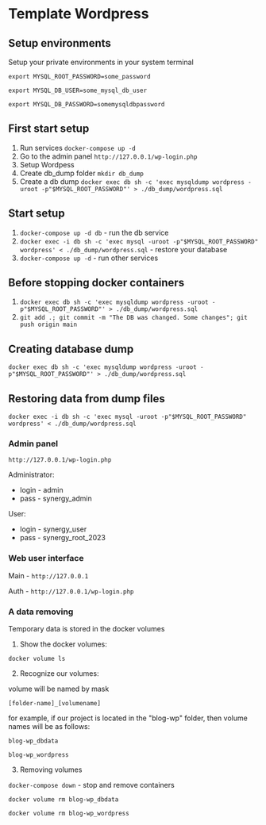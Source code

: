 # Template Wordpress

## Setup environments
Setup your private environments in your system terminal

`export MYSQL_ROOT_PASSWORD=some_password`

`export MYSQL_DB_USER=some_mysql_db_user`

`export MYSQL_DB_PASSWORD=somemysqldbpassword`

## First start setup
1. Run services `docker-compose up -d`
2. Go to the admin panel `http://127.0.0.1/wp-login.php`
3. Setup Wordpess
4. Create db_dump folder `mkdir db_dump`
5. Create a db dump `docker exec db sh -c 'exec mysqldump wordpress -uroot -p"$MYSQL_ROOT_PASSWORD"' > ./db_dump/wordpress.sql`

## Start setup
1. `docker-compose up -d db` - run the db service
2. `docker exec -i db sh -c 'exec mysql -uroot -p"$MYSQL_ROOT_PASSWORD" wordpress' < ./db_dump/wordpress.sql` - restore your database
3. `docker-compose up -d` - run other services

## Before  stopping docker containers
1. `docker exec db sh -c 'exec mysqldump wordpress -uroot -p"$MYSQL_ROOT_PASSWORD"' > ./db_dump/wordpress.sql`
2. `git add .; git commit -m "The DB was changed. Some changes"; git push origin main`

## Creating database dump
`docker exec db sh -c 'exec mysqldump wordpress -uroot -p"$MYSQL_ROOT_PASSWORD"' > ./db_dump/wordpress.sql`

## Restoring data from dump files
`docker exec -i db sh -c 'exec mysql -uroot -p"$MYSQL_ROOT_PASSWORD" wordpress' < ./db_dump/wordpress.sql`

### Admin panel
`http://127.0.0.1/wp-login.php`

Administrator:
- login - admin
- pass - synergy_admin

User:
- login - synergy_user
- pass - synergy_root_2023

### Web user interface
Main - `http://127.0.0.1`

Auth - `http://127.0.0.1/wp-login.php`

### A data removing
Temporary data is stored in the docker volumes

1. Show the docker volumes:

`docker volume ls`

2. Recognize our volumes:

volume will be named by mask

`[folder-name]_[volumename]`

for example, if our project is located in the "blog-wp" folder, then volume names will be as follows:

`blog-wp_dbdata`

`blog-wp_wordpress`

3. Removing volumes

`docker-compose down` - stop and remove containers

`docker volume rm blog-wp_dbdata`

`docker volume rm blog-wp_wordpress`
